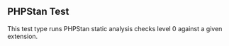 ## PHPStan Test

This test type runs PHPStan static analysis checks level 0 against a given extension.